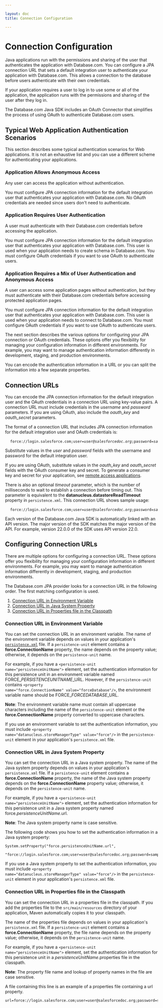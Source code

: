 ```yaml
---

layout: doc
title: Connection Configuration

---
```

# Connection Configuration

Java applications run with the permissions and sharing of the user that authenticates the application with Database.com. You can configure a JPA connection URL that sets a default integration user to authenticate your application with Database.com. This allows a connection to the database before users authenticate with their own credentials.

If your application requires a user to log in to use some or all of the application, the application runs with the permissions and sharing of the user after they log in.

The Database.com Java SDK includes an OAuth Connector that simplifies the process of using OAuth to authenticate Database.com users.

## Typical Web Application Authentication Scenarios

This section describes some typical authentication scenarios for Web applications. It is not an exhaustive list and you can use a different scheme for authenticating your applications.

### Application Allows Anonymous Access

Any user can access the application without authentication.

You must configure JPA connection information for the default integration user that authenticates your application with Database.com. No OAuth credentials are needed since users don't need to authenticate.

### Application Requires User Authentication

A user must authenticate with their Database.com credentials before accessing the application.

You must configure JPA connection information for the default integration user that authenticates your application with Database.com. This user is used when your application needs to create schema in Database.com. You must configure OAuth credentials if you want to use OAuth to authenticate users.

### Application Requires a Mix of User Authentication and Anonymous Access

A user can access some application pages without authentication, but they must authenticate with their Database.com credentials before accessing protected application pages.

You must configure JPA connection information for the default integration user that authenticates your application with Database.com. This user is used when your application needs to connect to Database.com. You must configure OAuth credentials if you want to use OAuth to authenticate users.

The next section describes the various options for configuring your JPA connection or OAuth credentials. These options offer you flexibility for managing your configuration information in different environments. For example, you may want to manage authentication information differently in development, staging, and production environments.

You can encode the authentication information in a URL or you can split the information into a few separate properties.

## Connection URLs

You can encode the JPA connection information for the default integration user and the OAuth credentials in a connection URL using key-value pairs. A connection URL must include credentials in the *username* and *password* parameters. If you are using OAuth, also include the *oauth_key* and *oauth_secret* parameters.

The format of a connection URL that includes JPA connection information for the default integration user and OAuth credentials is:

<pre>
  <code>force://login.salesforce.com;user=<em>user@salesforcedoc.org</em>;password=<em>samplePassword</em>;oauth_key=<em>xyz</em>;oauth_secret=<em>abc</em></code>
</pre>

Substitute values in the *user* and *password* fields with the username and password for the default integration user.

If you are using OAuth, substitute values in the *oauth_key* and *oauth_secret* fields with the OAuth consumer key and secret. To generate a consumer key and secret for your application, see [remote access applications](oauth-auth#RAA). 

There is also an optional *timeout* parameter, which is the number of milliseconds to wait to establish a connection before
timing out. This parameter is equivalent to the **datanucleus.datastoreReadTimeout** property in `persistence.xml`. This connection URL shows sample usage:
    
<pre>
  <code>force://login.salesforce.com;user=<em>user@salesforcedoc.org</em>;password=<em>samplePassword</em>;timeout=<em>10000</em></code>
</pre>

Each version of the Database.com Java SDK is automatically linked with an API version. The major version of the SDK matches the major version of the API. For example, version 22.0.0 of the SDK uses API version 22.0.

<a name ="configConnectionURL"> </a>
## Configuring Connection URLs

There are multiple options for configuring a connection URL. These options offer you flexibility for managing your configuration information in different environments. For example, you
may want to manage authentication information differently in development, staging, and production environments.

The Database.com JPA provider looks for a connection URL in the following order. The first matching configuration is used.

1. [Connection URL in Environment Variable](#UrlEnvVar)
1. [Connection URL in Java System Property](#UrlJavaSysProp)
1. [Connection URL in Properties file in the Classpath](#propFile)

<a name="UrlEnvVar"> </a>
### Connection URL in Environment Variable

You can set the connection URL in an environment
variable. The name of the environment variable depends on values in your application's [`persistence.xml`](jpa-config-persistence#authProps) file. If a <code>persistence-unit</code> element contains a **force.ConnectionName** property, the name depends on the property value; otherwise, it depends on the <code>persistence-unit</code> name.

For example, if you have a <code>\<persistence-unit name="persistenceUnitName"></code> element, set the authentication
information for this persistence unit in an environment variable named FORCE\_*PERSISTENCEUNITNAME*\_URL. However, if the <code>persistence-unit</code> contains <code>\<property name="force.ConnectionName" value="forceDatabase"/></code>, the environment variable name should be FORCE\_*FORCEDATABASE*\_URL.

**Note**: The environment variable name must contain all uppercase characters including the name of the
<code>persistence-unit</code> element or the **force.ConnectionName** property converted to uppercase characters.

If you use an environment variable to set the authentication information, you must include <code>\<property
name="datanucleus.storeManagerType" value="force"/></code> in the <code>persistence-unit</code> element in your application's
`persistence.xml` file.

<a name="UrlJavaSysProp"> </a>
### Connection URL in Java System Property

You can set the connection URL in a Java system
property. The name of the Java system property depends on values in your application's `persistence.xml` file. If a
<code>persistence-unit</code> element contains a **force.ConnectionName** property, the name of the Java system property depends
on the **force.ConnectionName** property value; otherwise, it depends on the <code>persistence-unit</code> name.

For example, if you have a <code>\<persistence-unit name="persistenceUnitName"></code> element, set the authentication
information for this persistence unit in a Java system property named force.*persistenceUnitName*.url.

**Note**: The Java system property name is case sensitive.

The following code shows you how to set the authentication information in a Java system property:

    System.setProperty("force.persistenceUnitName.url",
        "force://login.salesforce.com;user=user@salesforcedoc.org;password=samplePassword");
        
If you use a Java system property to set the authentication information, you must include <code>\<property
name="datanucleus.storeManagerType" value="force"/></code> in the <code>persistence-unit</code> element in your application's
`persistence.xml` file.        

<a name="propFile"> </a>        
### Connection URL in Properties file in the Classpath

You can set the connection URL in a properties file in the classpath. If you add the properties file to the `src/main/resources` directory of your
application, Maven automatically copies it to your classpath.

The name of the properties file depends on values in your application's `persistence.xml` file. If a <code>persistence-unit</code>
element contains a **force.ConnectionName** property, the file name depends on the property value; otherwise, it depends
on the <code>persistence-unit</code> name.

For example, if you have a <code>\<persistence-unit name="persistenceUnitName"></code> element, set the authentication
information for this persistence unit in a *persistenceUnitName*.properties file in the classpath.

**Note**: The property file name and lookup of property names in the file are case sensitive.

A file containing this line is an example of a properties file containing a url property.

    url=force://login.salesforce.com;user=user@salesforcedoc.org;password=samplePassword

<!-- Comment out until release cliforce. Uncomment this section and add a link to the bullet list earlier in the file when ready.
<a name="UrlConnectionsPropFile"> </a> 

You can set the connection URL in the $HOME/.force/cliforce_urls file, where $HOME refers to your home directory. The format is:

    persistenceUnitName=force://login.salesforce.com;user=user@salesforcedoc.org;password=samplePassword

-->

